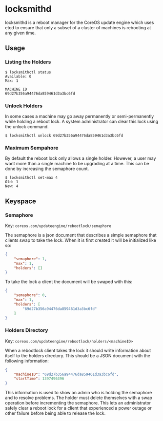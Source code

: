 # locksmithd

locksmithd is a reboot manager for the CoreOS update engine which uses
etcd to ensure that only a subset of a cluster of machines is rebooting
at any given time.

## Usage

### Listing the Holders

```
$ locksmithctl status
Available: 0
Max: 1

MACHINE ID
69d27b356a94476da859461d3a3bc6fd
```

### Unlock Holders

In some cases a machine may go away permanently or semi-permanently while
holding a reboot lock. A system administrator can clear this lock using the
unlock command.

```
$ locksmithctl unlock 69d27b356a94476da859461d3a3bc6fd
```

### Maximum Sempahore

By default the reboot lock only allows a single holder. However, a user may
want more than a single machine to be upgrading at a time. This can be done by
increasing the semaphore count.

```
$ locksmithctl set-max 4
Old: 1
New: 4
```

## Keyspace

### Semaphore

Key: `coreos.com/updateengine/rebootlock/semaphore`

The semaphore is a json document that describes a simple semaphore that clients
swap to take the lock. When it is first created it will be initialized like so:

```json
{
	"semaphore": 1,
	"max": 1,
	"holders": []
}
```

To take the lock a client the document will be swaped with this:

```json
{
	"semaphore": 0,
	"max": 1,
	"holders": [
		"69d27b356a94476da859461d3a3bc6fd"
	]
}
```

### Holders Directory

Key: `coreos.com/updateengine/rebootlock/holders/<machineID>`


When a rebootlock client takes the lock it should write information about
itself to the holders directory. This should be a JSON document with the
following information:

```json
{
	"machineID": "69d27b356a94476da859461d3a3bc6fd",
	"startTime": 1397496396
}
```

This information is used to show an admin who is holding the semaphore and to
resolve problems. The holder must delete themselves with a swap operation
before incrementing the semaphore. This lets an administrator safely clear a
reboot lock for a client that experienced a power outage or other failure
before being able to release the lock.
